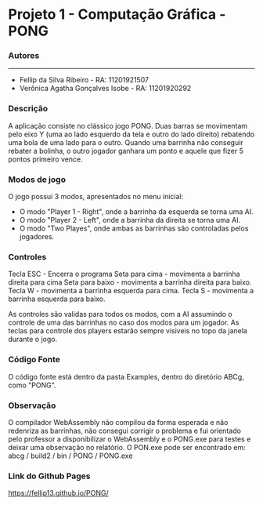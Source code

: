 Projeto 1 - Computação Gráfica - PONG
======
### Autores
----
- Fellip da Silva Ribeiro - RA: 11201921507
- Verônica Agatha Gonçalves Isobe - RA: 11201920292

### Descrição
A aplicação consiste no clássico jogo PONG. Duas barras se movimentam pelo eixo Y (uma ao lado esquerdo da tela e outro do lado direito) rebatendo uma bola de uma lado para o outro. Quando uma barrinha não conseguir rebater a bolinha, o outro jogador ganhara um ponto e aquele que fizer 5 pontos primeiro vence.

### Modos de jogo
O jogo possui 3 modos, apresentados no menu inicial:
- O modo "Player 1 - Right", onde a barrinha da esquerda se torna uma AI. 
- O modo "Player 2 - Left", onde a barrinha da direita se torna uma AI. 
- O modo "Two Playes", onde ambas as barrinhas são controladas pelos jogadores.

### Controles
Tecla ESC - Encerra o programa
Seta para cima - movimenta a barrinha direita para cima
Seta para baixo -  movimenta a barrinha direita para baixo.
Tecla W - movimenta a barrinha esquerda para cima.
Tecla S - movimenta a barrinha esquerda para baixo.

As controles são validas para todos os modos, com a AI assumindo o controle de uma das barrinhas no caso dos modos para um jogador.
As teclas para controle dos players estarão sempre visiveis no topo da janela durante o jogo.

### Código Fonte
O código fonte está dentro da pasta Examples, dentro do diretório ABCg, como "PONG".

### Observação
O compilador WebAssembly não compilou da forma esperada e não redenriza as barrinhas, não consegui corrigir o problema e fui orientado pelo professor a disponibilizar o WebAssembly e o PONG.exe para testes e deixar uma observação no relatório. 
O PON.exe pode ser encontrado em:  abcg / build2 / bin / PONG / PONG.exe

### Link do Github Pages
https://fellip13.github.io/PONG/
